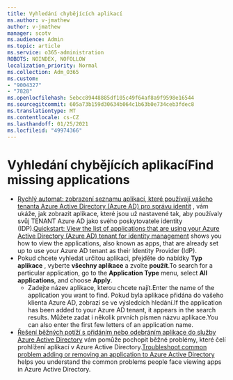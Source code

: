 ```yaml
---
title: Vyhledání chybějících aplikací
ms.author: v-jmathew
author: v-jmathew
manager: scotv
ms.audience: Admin
ms.topic: article
ms.service: o365-administration
ROBOTS: NOINDEX, NOFOLLOW
localization_priority: Normal
ms.collection: Adm_O365
ms.custom:
- "9004327"
- "7828"
ms.openlocfilehash: 5ebcc89448885df105c49f64af8a9f9598e16544
ms.sourcegitcommit: 605a73b159d30634b064c1b63b0e734ceb3fdec8
ms.translationtype: MT
ms.contentlocale: cs-CZ
ms.lasthandoff: 01/25/2021
ms.locfileid: "49974366"
---
```

# <a name="find-missing-applications"></a><span data-ttu-id="34c69-102">Vyhledání chybějících aplikací</span><span class="sxs-lookup"><span data-stu-id="34c69-102">Find missing applications</span></span>

- <span data-ttu-id="34c69-103">[Rychlý automat: zobrazení seznamu aplikací, které používají vašeho tenanta Azure Active Directory (Azure AD) pro správu identit](https://docs.microsoft.com/azure/active-directory/manage-apps/view-applications-portal) , vám ukáže, jak zobrazit aplikace, které jsou už nastavené tak, aby používaly svůj TENANT Azure AD jako svého poskytovatele identity (IDP).</span><span class="sxs-lookup"><span data-stu-id="34c69-103">[Quickstart: View the list of applications that are using your Azure Active Directory (Azure AD) tenant for identity management](https://docs.microsoft.com/azure/active-directory/manage-apps/view-applications-portal) shows you how to view the applications, also known as apps, that are already set up to use your Azure AD tenant as their Identity Provider (IdP).</span></span>
- <span data-ttu-id="34c69-104">Pokud chcete vyhledat určitou aplikaci, přejděte do nabídky **Typ aplikace** , vyberte **všechny aplikace** a zvolte **použít**.</span><span class="sxs-lookup"><span data-stu-id="34c69-104">To search for a particular application, go to the **Application Type** menu, select **All applications**, and choose **Apply**.</span></span>
  - <span data-ttu-id="34c69-105">Zadejte název aplikace, kterou chcete najít.</span><span class="sxs-lookup"><span data-stu-id="34c69-105">Enter the name of the application you want to find.</span></span> <span data-ttu-id="34c69-106">Pokud byla aplikace přidána do vašeho klienta Azure AD, zobrazí se ve výsledcích hledání.</span><span class="sxs-lookup"><span data-stu-id="34c69-106">If the application has been added to your Azure AD tenant, it appears in the search results.</span></span> <span data-ttu-id="34c69-107">Můžete zadat i několik prvních písmen názvu aplikace.</span><span class="sxs-lookup"><span data-stu-id="34c69-107">You can also enter the first few letters of an application name.</span></span>
- <span data-ttu-id="34c69-108">[Řešení běžných potíží s přidáním nebo odebráním aplikace do služby Azure Active Directory](https://docs.microsoft.com/azure/active-directory/manage-apps/troubleshoot-adding-apps) vám pomůže pochopit běžné problémy, které čelí prohlížení aplikací v Azure Active Directory.</span><span class="sxs-lookup"><span data-stu-id="34c69-108">[Troubleshoot common problem adding or removing an application to Azure Active Directory](https://docs.microsoft.com/azure/active-directory/manage-apps/troubleshoot-adding-apps) helps you understand the common problems people face viewing apps in Azure Active Directory.</span></span>
